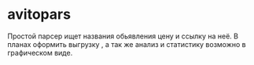 # avitopars
Простой парсер ищет названия обьявления цену и ссылку на неё.
В планах оформить выгрузку , а так же анализ и статистику возможно в графическом виде.
